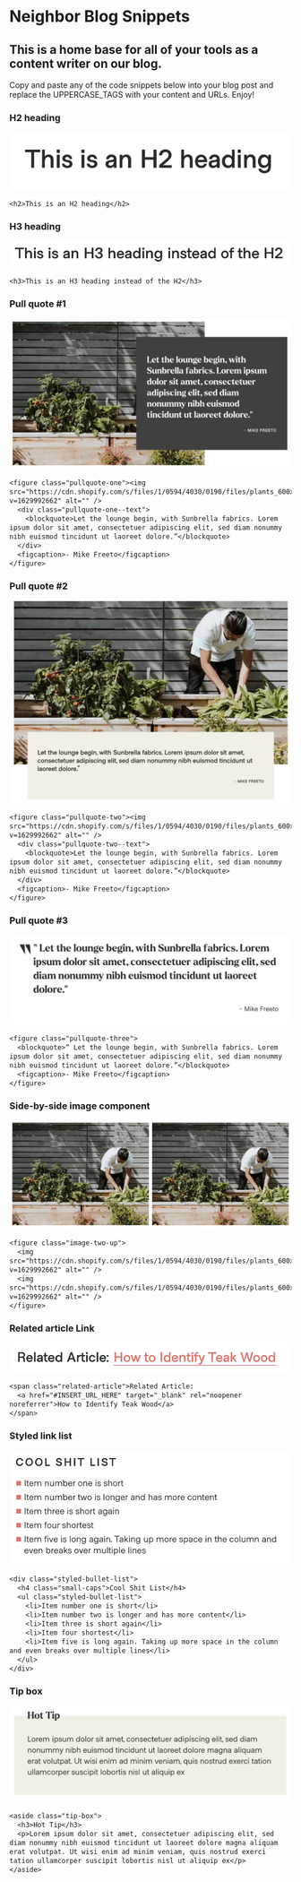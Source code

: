 # Neighbor Blog Snippets

## This is a home base for all of your tools as a content writer on our blog.

Copy and paste any of the code snippets below into your blog post and replace the UPPERCASE_TAGS with your content and URLs. Enjoy!

### H2 heading
![](/images/h2-heading.png)

```
<h2>This is an H2 heading</h2>
```

### H3 heading
![](/images/h3-heading.png)

```
<h3>This is an H3 heading instead of the H2</h3>
```
### Pull quote #1
![](/images/pull-quote-1.png)

```
<figure class="pullquote-one"><img src="https://cdn.shopify.com/s/files/1/0594/4030/0190/files/plants_600x600.png?v=1629992662" alt="" />
  <div class="pullquote-one--text">
    <blockquote>Let the lounge begin, with Sunbrella fabrics. Lorem ipsum dolor sit amet, consectetuer adipiscing elit, sed diam nonummy nibh euismod tincidunt ut laoreet dolore.”</blockquote>
  </div>
  <figcaption>- Mike Freeto</figcaption>
</figure>

```
### Pull quote #2
![](/images/pull-quote-2.png)

```
<figure class="pullquote-two"><img src="https://cdn.shopify.com/s/files/1/0594/4030/0190/files/plants_600x600.png?v=1629992662" alt="" />
  <div class="pullquote-two--text">
    <blockquote>Let the lounge begin, with Sunbrella fabrics. Lorem ipsum dolor sit amet, consectetuer adipiscing elit, sed diam nonummy nibh euismod tincidunt ut laoreet dolore.”</blockquote>
  </div>
  <figcaption>- Mike Freeto</figcaption>
</figure>

```
### Pull quote #3
![](/images/pull-quote-3.png)

```
<figure class="pullquote-three">
  <blockquote>“ Let the lounge begin, with Sunbrella fabrics. Lorem ipsum dolor sit amet, consectetuer adipiscing elit, sed diam nonummy nibh euismod tincidunt ut laoreet dolore.”</blockquote>
  <figcaption>- Mike Freeto</figcaption>
</figure>

```
### Side-by-side image component
![](/images/side-by-side-images.png)

```
<figure class="image-two-up">
  <img src="https://cdn.shopify.com/s/files/1/0594/4030/0190/files/plants_600x600.png?v=1629992662" alt="" /> 
  <img src="https://cdn.shopify.com/s/files/1/0594/4030/0190/files/plants_600x600.png?v=1629992662" alt="" />
</figure>

```
### Related article Link
![](/images/related-article.png)

```
<span class="related-article">Related Article: 
  <a href="#INSERT_URL_HERE" target="_blank" rel="noopener noreferrer">How to Identify Teak Wood</a>
</span>

```
### Styled link list
![](/images/bullet-list.png)

```
<div class="styled-bullet-list">
  <h4 class="small-caps">Cool Shit List</h4>
  <ul class="styled-bullet-list">
    <li>Item number one is short</li>
    <li>Item number two is longer and has more content</li>
    <li>Item three is short again</li>
    <li>Item four shortest</li>
    <li>Item five is long again. Taking up more space in the column and even breaks over multiple lines</li>
  </ul>
</div>

```
### Tip box
![](/images/tip-box.png)

```
<aside class="tip-box">
  <h3>Hot Tip</h3>
  <p>Lorem ipsum dolor sit amet, consectetuer adipiscing elit, sed diam nonummy nibh euismod tincidunt ut laoreet dolore magna aliquam erat volutpat. Ut wisi enim ad minim veniam, quis nostrud exerci tation ullamcorper suscipit lobortis nisl ut aliquip ex</p>
</aside>
```